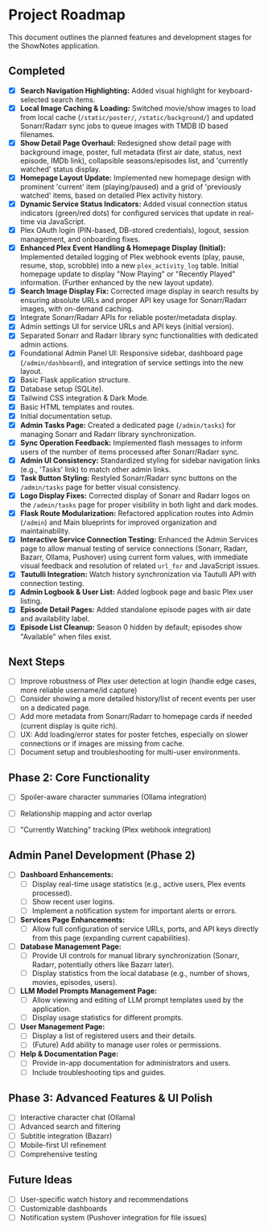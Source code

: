 # Project Roadmap

This document outlines the planned features and development stages for the ShowNotes application.

## Completed
- [x] **Search Navigation Highlighting:** Added visual highlight for keyboard-selected search items.
- [x] **Local Image Caching & Loading:** Switched movie/show images to load from local cache (`/static/poster/`, `/static/background/`) and updated Sonarr/Radarr sync jobs to queue images with TMDB ID based filenames.
- [x] **Show Detail Page Overhaul:** Redesigned show detail page with background image, poster, full metadata (first air date, status, next episode, IMDb link), collapsible seasons/episodes list, and 'currently watched' status display.
- [x] **Homepage Layout Update:** Implemented new homepage design with prominent 'current' item (playing/paused) and a grid of 'previously watched' items, based on detailed Plex activity history.
- [x] **Dynamic Service Status Indicators:** Added visual connection status indicators (green/red dots) for configured services that update in real-time via JavaScript.
- [x] Plex OAuth login (PIN-based, DB-stored credentials), logout, session management, and onboarding fixes.
- [x] **Enhanced Plex Event Handling & Homepage Display (Initial):** Implemented detailed logging of Plex webhook events (play, pause, resume, stop, scrobble) into a new `plex_activity_log` table. Initial homepage update to display "Now Playing" or "Recently Played" information. (Further enhanced by the new layout update).
- [x] **Search Image Display Fix:** Corrected image display in search results by ensuring absolute URLs and proper API key usage for Sonarr/Radarr images, with on-demand caching.
- [x] Integrate Sonarr/Radarr APIs for reliable poster/metadata display.
- [x] Admin settings UI for service URLs and API keys (initial version).
- [x] Separated Sonarr and Radarr library sync functionalities with dedicated admin actions.
- [x] Foundational Admin Panel UI: Responsive sidebar, dashboard page (`/admin/dashboard`), and integration of service settings into the new layout.
- [x] Basic Flask application structure.
- [x] Database setup (SQLite).
- [x] Tailwind CSS integration & Dark Mode.
- [x] Basic HTML templates and routes.
- [x] Initial documentation setup.
- [x] **Admin Tasks Page:** Created a dedicated page (`/admin/tasks`) for managing Sonarr and Radarr library synchronization.
- [x] **Sync Operation Feedback:** Implemented flash messages to inform users of the number of items processed after Sonarr/Radarr sync.
- [x] **Admin UI Consistency:** Standardized styling for sidebar navigation links (e.g., 'Tasks' link) to match other admin links.
- [x] **Task Button Styling:** Restyled Sonarr/Radarr sync buttons on the `/admin/tasks` page for better visual consistency.
- [x] **Logo Display Fixes:** Corrected display of Sonarr and Radarr logos on the `/admin/tasks` page for proper visibility in both light and dark modes.
- [x] **Flask Route Modularization:** Refactored application routes into Admin (`/admin`) and Main blueprints for improved organization and maintainability.
- [x] **Interactive Service Connection Testing:** Enhanced the Admin Services page to allow manual testing of service connections (Sonarr, Radarr, Bazarr, Ollama, Pushover) using current form values, with immediate visual feedback and resolution of related `url_for` and JavaScript issues.
- [x] **Tautulli Integration:** Watch history synchronization via Tautulli API with connection testing.
- [x] **Admin Logbook & User List:** Added logbook page and basic Plex user listing.
- [x] **Episode Detail Pages:** Added standalone episode pages with air date and availability label.
- [x] **Episode List Cleanup:** Season 0 hidden by default; episodes show "Available" when files exist.

## Next Steps
- [ ] Improve robustness of Plex user detection at login (handle edge cases, more reliable username/id capture)
- [ ] Consider showing a more detailed history/list of recent events per user on a dedicated page.
- [ ] Add more metadata from Sonarr/Radarr to homepage cards if needed (current display is quite rich).
- [ ] UX: Add loading/error states for poster fetches, especially on slower connections or if images are missing from cache.
- [ ] Document setup and troubleshooting for multi-user environments.

## Phase 2: Core Functionality
- [ ] Spoiler-aware character summaries (Ollama integration)
- [ ] Relationship mapping and actor overlap
- [ ] "Currently Watching" tracking (Plex webhook integration)


## Admin Panel Development (Phase 2)
- [ ] **Dashboard Enhancements:**
    - [ ] Display real-time usage statistics (e.g., active users, Plex events processed).
    - [ ] Show recent user logins.
    - [ ] Implement a notification system for important alerts or errors.
- [ ] **Services Page Enhancements:**
    - [ ] Allow full configuration of service URLs, ports, and API keys directly from this page (expanding current capabilities).
- [ ] **Database Management Page:**
    - [ ] Provide UI controls for manual library synchronization (Sonarr, Radarr, potentially others like Bazarr later).
    - [ ] Display statistics from the local database (e.g., number of shows, movies, episodes, users).
- [ ] **LLM Model Prompts Management Page:**
    - [ ] Allow viewing and editing of LLM prompt templates used by the application.
    - [ ] Display usage statistics for different prompts.
- [ ] **User Management Page:**
    - [ ] Display a list of registered users and their details.
    - [ ] (Future) Add ability to manage user roles or permissions.
- [ ] **Help & Documentation Page:**
    - [ ] Provide in-app documentation for administrators and users.
    - [ ] Include troubleshooting tips and guides.

## Phase 3: Advanced Features & UI Polish
- [ ] Interactive character chat (Ollama)
- [ ] Advanced search and filtering
- [ ] Subtitle integration (Bazarr)
- [ ] Mobile-first UI refinement
- [ ] Comprehensive testing

## Future Ideas
- [ ] User-specific watch history and recommendations
- [ ] Customizable dashboards
- [ ] Notification system (Pushover integration for file issues)
